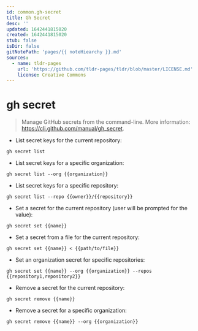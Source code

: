 ```yaml
---
id: common.gh-secret
title: Gh Secret
desc: ''
updated: 1642441815020
created: 1642441815020
stub: false
isDir: false
gitNotePath: 'pages/{{ noteHiearchy }}.md'
sources:
  - name: tldr-pages
    url: 'https://github.com/tldr-pages/tldr/blob/master/LICENSE.md'
    license: Creative Commons
---
```

# gh secret

> Manage GitHub secrets from the command-line.
> More information: <https://cli.github.com/manual/gh_secret>.

- List secret keys for the current repository:

`gh secret list`

- List secret keys for a specific organization:

`gh secret list --org {{organization}}`

- List secret keys for a specific repository:

`gh secret list --repo {{owner}}/{{repository}}`

- Set a secret for the current repository (user will be prompted for the value):

`gh secret set {{name}}`

- Set a secret from a file for the current repository:

`gh secret set {{name}} < {{path/to/file}}`

- Set an organization secret for specific repositories:

`gh secret set {{name}} --org {{organization}} --repos {{repository1,repository2}}`

- Remove a secret for the current repository:

`gh secret remove {{name}}`

- Remove a secret for a specific organization:

`gh secret remove {{name}} --org {{organization}}`

